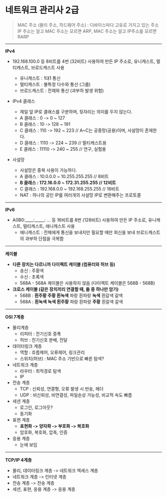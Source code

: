 # 네트워크 관리사 2급

> MAC 주소 (물리 주소, 하드웨어 주소) : 디바이스마다 고유로 가지고 있는 주소   
IP 주소는 알고 MAC 주소는 모르면 ARP, MAC 주소는 알고 IP주소를 모르면 RARP
---
**IPv4**   
* 192.168.100.0 등 8비트를 4번 (32비트) 사용하여 만든 IP 주소로, 유니캐스트, 멀티캐스트, 브로드캐스트 사용   
  * 유니캐스트 : 1대1 통신    
  * 멀티캐스트 : 불특정 다수와 통신 (그룹)   
  * 브로드캐스트 : 전체와 통신 (과부하 발생 위험)   
  
* IPv4 클래스   
  * 제일 앞 IP로 클래스를 구분하며, 뒷자리는 의미를 두지 않는다.   
  * A 클래스 : 0     -> 0 ~ 127   
  * B 클래스 : 10    -> 128 ~ 191   
  * C 클래스 : 110   -> 192 ~ 223 // A~C는 공중망(공용)이며, 사설망이 존재한다.   
  * D 클래스 : 1110  -> 224 ~ 239 // 멀티캐스트용   
  * E 클래스 : 11110 -> 240 ~ 255 // 연구, 실험용   
  
* 사설망
  * 사설망은 중복 사용이 가능하다.
  * A 클래스 : 10.0.0.0 ~ 10.255.255.255 // 8비트
  * **B 클래스 : 172.16.0.0 ~ 172.31.255.255 // 12비트**
  * C 클래스 : 192.168.0.0 ~ 192.168.255.255 // 16비트
  * NAT : 하나의 공인 IP를 여러개의 사설망 IP로 변환해주는 프로토콜
---
**IPv6**   
* A0B0:____:_____: ... 등 16비트를 8번 (128비트) 사용하여 만든 IP 주소로, 유니캐스트, 멀티캐스트, 애니캐스트 사용   
  * 애니캐스트 : 전체에게 통신을 보내지만 필요할 때만 회신을 보내 브로드캐스트의 과부하 단점을 극복함
  
---
**케이블**   
* **다른 장치는 다르니까 다이렉트 케이블 (컴퓨터와 허브 등)**
  * 송신 : 주황색
  * 수신 : 초록색
  * 568A - 568A 케이블은 사용하지 않음 (다이렉트 케이블은 568B - 568B)
* **크로스 케이블 (같은 장치끼리 연결할 때, 둘 중 하나만 암기)**
  * 568B : **흰주황 주황 흰녹색** 파랑 흰파랑 **녹색** 흰갈색 갈색
  * 568A : **흰녹색 녹색 흰주황** 파랑 흰파랑 **주황** 흰갈색 갈색

---
**OSI 7계층**   
* 물리계층
  * 리피터 : 전기신호 증폭
  * 허브 : 전기신호 분배, 전달
* 데이터링크 계층 
  * 역할 : 흐름제어, 오류제어, 링크관리
  * 스위치(허브) : MAC 주소 기반으로 빠른 탐색?
* 네트워크 계층 
  * 라우터 : 최적경로 탐색
  * IP
* 전송 계층
  * TCP : 신뢰성, 연결형, 오류 발생 시 반송, 헤더
  * UDP : 비신뢰성, 비연결성, 파일손상 가능성, 비교적 속도 빠름
* 세션 계층
  * 로그인, 로그아웃?
  * 동기화
* 표현 계층
  * **표현화 -> 양자화 -> 부호화 -> 복호화**
  * 암호화, 복호화, 압축, 인증
* 응용 계층
  * 눈에 보임
  
---
**TCP/IP 4계층**
* 물리, 데이터링크 계층 -> 네트워크 엑세스 계층
* 네트워크 계층 -> 인터넷 계층
* 전송 계층 -> 전송 계층
* 세션, 표현, 응용 계층 -> 응용 계층





